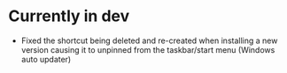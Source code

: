 # Currently in dev

- Fixed the shortcut being deleted and re-created when installing a new version causing it to unpinned from the taskbar/start menu (Windows auto updater)
